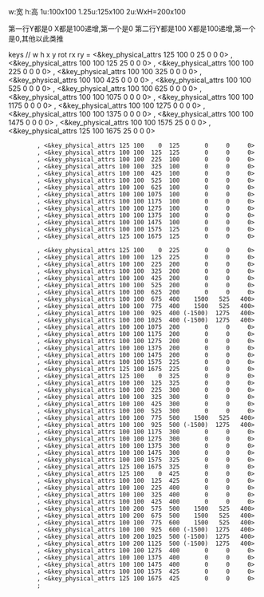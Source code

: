 w:宽
h:高
1u:100x100
1.25u:125x100
2u:WxH=200x100

第一行Y都是0    X都是100递增,第一个是0
第二行Y都是100  X都是100递增,第一个是0,其他以此类推




keys  //                            w   h    x   y     rot    rx    ry
            = <&key_physical_attrs 125 100    0   25       0     0     0>
            , <&key_physical_attrs 100 100  125   25       0     0     0>
            , <&key_physical_attrs 100 100  225    0       0     0     0>
            , <&key_physical_attrs 100 100  325    0       0     0     0>
            , <&key_physical_attrs 100 100  425    0       0     0     0>
            , <&key_physical_attrs 100 100  525    0       0     0     0>
            , <&key_physical_attrs 100 100  625    0       0     0     0>
            , <&key_physical_attrs 100 100 1075    0       0     0     0>
            , <&key_physical_attrs 100 100 1175    0       0     0     0>
            , <&key_physical_attrs 100 100 1275    0       0     0     0>
            , <&key_physical_attrs 100 100 1375    0       0     0     0>
            , <&key_physical_attrs 100 100 1475    0       0     0     0>
            , <&key_physical_attrs 100 100 1575   25       0     0     0>
            , <&key_physical_attrs 125 100 1675   25       0     0     0>

            , <&key_physical_attrs 125 100    0  125       0     0     0>
            , <&key_physical_attrs 100 100  125  125       0     0     0>
            , <&key_physical_attrs 100 100  225  100       0     0     0>
            , <&key_physical_attrs 100 100  325  100       0     0     0>
            , <&key_physical_attrs 100 100  425  100       0     0     0>
            , <&key_physical_attrs 100 100  525  100       0     0     0>
            , <&key_physical_attrs 100 100  625  100       0     0     0>
            , <&key_physical_attrs 100 100 1075  100       0     0     0>
            , <&key_physical_attrs 100 100 1175  100       0     0     0>
            , <&key_physical_attrs 100 100 1275  100       0     0     0>
            , <&key_physical_attrs 100 100 1375  100       0     0     0>
            , <&key_physical_attrs 100 100 1475  100       0     0     0>
            , <&key_physical_attrs 100 100 1575  125       0     0     0>
            , <&key_physical_attrs 125 100 1675  125       0     0     0>
            
            , <&key_physical_attrs 125 100    0  225       0     0     0>
            , <&key_physical_attrs 100 100  125  225       0     0     0>
            , <&key_physical_attrs 100 100  225  200       0     0     0>
            , <&key_physical_attrs 100 100  325  200       0     0     0>
            , <&key_physical_attrs 100 100  425  200       0     0     0>
            , <&key_physical_attrs 100 100  525  200       0     0     0>
            , <&key_physical_attrs 100 100  625  200       0     0     0>
            , <&key_physical_attrs 100 100  675  400    1500   525   400>
            , <&key_physical_attrs 100 100  775  400    1500   525   400>
            , <&key_physical_attrs 100 100  925  400 (-1500)  1275   400>
            , <&key_physical_attrs 100 100 1025  400 (-1500)  1275   400>
            , <&key_physical_attrs 100 100 1075  200       0     0     0>
            , <&key_physical_attrs 100 100 1175  200       0     0     0>
            , <&key_physical_attrs 100 100 1275  200       0     0     0>
            , <&key_physical_attrs 100 100 1375  200       0     0     0>
            , <&key_physical_attrs 100 100 1475  200       0     0     0>
            , <&key_physical_attrs 100 100 1575  225       0     0     0>
            , <&key_physical_attrs 125 100 1675  225       0     0     0>
            , <&key_physical_attrs 125 100    0  325       0     0     0>
            , <&key_physical_attrs 100 100  125  325       0     0     0>
            , <&key_physical_attrs 100 100  225  300       0     0     0>
            , <&key_physical_attrs 100 100  325  300       0     0     0>
            , <&key_physical_attrs 100 100  425  300       0     0     0>
            , <&key_physical_attrs 100 100  525  300       0     0     0>
            , <&key_physical_attrs 100 100  775  500    1500   525   400>
            , <&key_physical_attrs 100 100  925  500 (-1500)  1275   400>
            , <&key_physical_attrs 100 100 1175  300       0     0     0>
            , <&key_physical_attrs 100 100 1275  300       0     0     0>
            , <&key_physical_attrs 100 100 1375  300       0     0     0>
            , <&key_physical_attrs 100 100 1475  300       0     0     0>
            , <&key_physical_attrs 100 100 1575  325       0     0     0>
            , <&key_physical_attrs 125 100 1675  325       0     0     0>
            , <&key_physical_attrs 125 100    0  425       0     0     0>
            , <&key_physical_attrs 100 100  125  425       0     0     0>
            , <&key_physical_attrs 100 100  225  400       0     0     0>
            , <&key_physical_attrs 100 100  325  400       0     0     0>
            , <&key_physical_attrs 100 100  425  400       0     0     0>
            , <&key_physical_attrs 100 200  575  500    1500   525   400>
            , <&key_physical_attrs 100 200  675  500    1500   525   400>
            , <&key_physical_attrs 100 100  775  600    1500   525   400>
            , <&key_physical_attrs 100 100  925  600 (-1500)  1275   400>
            , <&key_physical_attrs 100 200 1025  500 (-1500)  1275   400>
            , <&key_physical_attrs 100 200 1125  500 (-1500)  1275   400>
            , <&key_physical_attrs 100 100 1275  400       0     0     0>
            , <&key_physical_attrs 100 100 1375  400       0     0     0>
            , <&key_physical_attrs 100 100 1475  400       0     0     0>
            , <&key_physical_attrs 100 100 1575  425       0     0     0>
            , <&key_physical_attrs 125 100 1675  425       0     0     0>
            ;